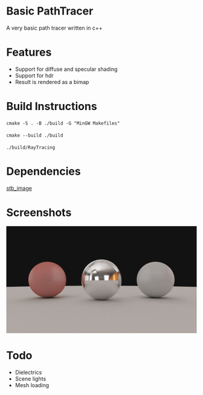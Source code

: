 # Basic PathTracer
A very basic path tracer written in c++

# Features
- Support for diffuse and specular shading
- Support for hdr
- Result is rendered as a bimap

# Build Instructions
```
cmake -S . -B ./build -G "MinGW Makefiles"

cmake --build ./build

./build/RayTracing
```

# Dependencies
[stb_image](https://github.com/nothings/stb/blob/master/stb_image.h)

# Screenshots
![](https://github.com/Gamma-001/PathTracer/blob/main/results/png_result.png)

# Todo
- Dielectrics
- Scene lights
- Mesh loading
